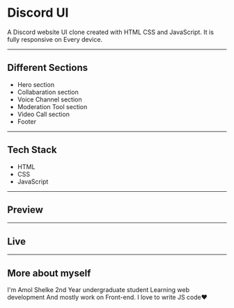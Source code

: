 # Discord UI

A Discord website UI clone created with HTML CSS and JavaScript. It is fully responsive on Every device.

<hr/>

## Different Sections

- Hero section
- Collabaration section
- Voice Channel section
- Moderation Tool section
- Video Call section
- Footer

<hr/>

## Tech Stack

- HTML
- CSS
- JavaScript

<hr/>

## Preview

<hr/>

## Live

<hr/>

## More about myself

I'm Amol Shelke 2nd Year undergraduate student Learning web development
And mostly work on Front-end. I love to write JS code❤️
